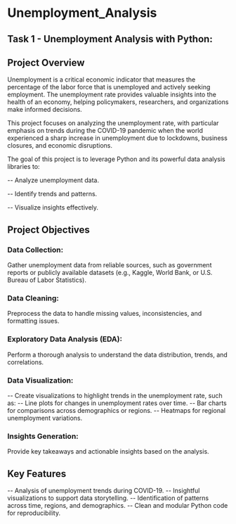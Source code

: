 # Unemployment_Analysis

## Task 1 - Unemployment Analysis with Python:

## Project Overview

Unemployment is a critical economic indicator that measures the percentage of the labor force that is unemployed and actively seeking employment. The unemployment rate provides valuable insights into the health of an economy, helping policymakers, researchers, and organizations make informed decisions.

This project focuses on analyzing the unemployment rate, with particular emphasis on trends during the COVID-19 pandemic when the world experienced a sharp increase in unemployment due to lockdowns, business closures, and economic disruptions.

The goal of this project is to leverage Python and its powerful data analysis libraries to:

-- Analyze unemployment data.

-- Identify trends and patterns.

-- Visualize insights effectively.

## Project Objectives

### Data Collection: 
Gather unemployment data from reliable sources, such as government reports or publicly available datasets (e.g., Kaggle, World Bank, or U.S. Bureau of Labor Statistics).
### Data Cleaning: 
Preprocess the data to handle missing values, inconsistencies, and formatting issues.
### Exploratory Data Analysis (EDA): 
Perform a thorough analysis to understand the data distribution, trends, and correlations.
### Data Visualization: 
-- Create visualizations to highlight trends in the unemployment rate, such as:
-- Line plots for changes in unemployment rates over time.
-- Bar charts for comparisons across demographics or regions.
-- Heatmaps for regional unemployment variations.
### Insights Generation: 
Provide key takeaways and actionable insights based on the analysis.

## Key Features

-- Analysis of unemployment trends during COVID-19.
-- Insightful visualizations to support data storytelling.
-- Identification of patterns across time, regions, and demographics.
-- Clean and modular Python code for reproducibility.
